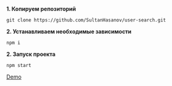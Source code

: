 <b>1.  Копируем репозиторий</b>
```
git clone https://github.com/SultanHasanov/user-search.git
```
<b>2.  Устанавливаем необходимые зависимости</b>
```
npm i
```
<b>2.  Запуск проекта</b>
```
npm start
```

<a href="https://sultanhasanov.github.io/user-search/">Demo</a>

